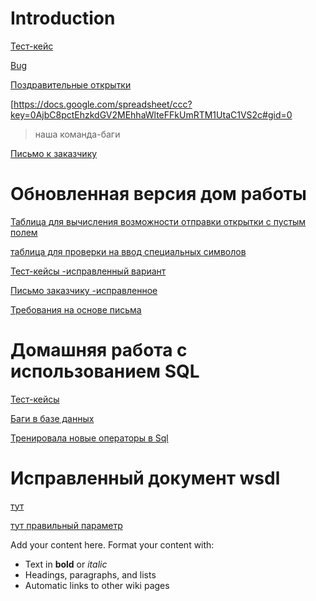 # Introduction #

[Тест-кейс](https://docs.google.com/spreadsheet/ccc?key=0AmeWjdsL-IiRdDNlaEZnVzl2MzNUYWdBWVV2bHZpVVE)


[Bug](https://docs.google.com/spreadsheet/ccc?key=0AmeWjdsL-IiRdDBmNjNOQUJpYmstem1jcFF6eXV4NGc#gid=0)


[Поздравительные открытки](https://docs.google.com/spreadsheet/ccc?key=0AmeWjdsL-IiRdGZMNU9lRmZjUk00VUZUMXlaUG1wV1E#gid=0)

[https://docs.google.com/spreadsheet/ccc?key=0AjbC8pctEhzkdGV2MEhhaWlteFFkUmRTM1UtaC1VS2c#gid=0
> наша команда-баги

[Письмо к заказчику](https://docs.google.com/document/d/1Hspr95i1HBatHiisWPApOBZ3ARyGVmIFcB2QfESzlUw/edit)

# Обновленная версия дом работы #

[Таблица для вычисления возможности отправки открытки с пустым полем](https://docs.google.com/spreadsheet/ccc?key=0AmeWjdsL-IiRdHRpZ2xpOGRWU2pyeG5pdGN6b1p0UGc#gid=0)

[таблица для проверки на ввод специальных символов](https://docs.google.com/spreadsheet/ccc?key=0AmeWjdsL-IiRdFE2LW9PdG0wRWlTTmJsOV9ZQWVuMVE#gid=0)

[Тест-кейсы -исправленный вариант](https://docs.google.com/spreadsheet/ccc?key=0AmeWjdsL-IiRdFNaeGE4T1o4V2hUd21OZ1EwM055X1E)

[Письмо заказчику -исправленное](https://docs.google.com/document/d/1yE4vMqNKvqs4ns1qR3FFiP2YZWRvbmq8O8_Jf7-ksRQ/edit)

[Требования на основе письма](https://docs.google.com/document/d/1Mc5Ab1kbY1B2RtNQgqEdUDB0nyLBrgVrHS1mLZ3J3u0/edit)

# Домашняя работа с использованием SQL #

[Тест-кейсы](https://docs.google.com/spreadsheet/ccc?key=0AmeWjdsL-IiRdFhYZ1VCOFBBcW1wWDVyNm1USUNBd3c#gid=0)

[Баги в базе данных](https://docs.google.com/spreadsheet/ccc?key=0AmeWjdsL-IiRdFJFM1A4WVdyS3NSb09YQkUtWWNFekE#gid=0)

[Тренировала новые операторы в Sql](https://docs.google.com/document/d/1go1gyM_4GRbwxEDDsZIjZVLoAZnOiCaMQFkSdCoqFys/edit)

# Исправленный документ wsdl #

[тут](https://docs.google.com/file/d/0B2eWjdsL-IiRMlVxWXVUQlNrTVk/edit)

[тут правильный параметр](https://docs.google.com/file/d/0B2eWjdsL-IiRaExqYmZMeVl5ZlU/edit)

Add your content here.  Format your content with:
  * Text in **bold** or _italic_
  * Headings, paragraphs, and lists
  * Automatic links to other wiki pages